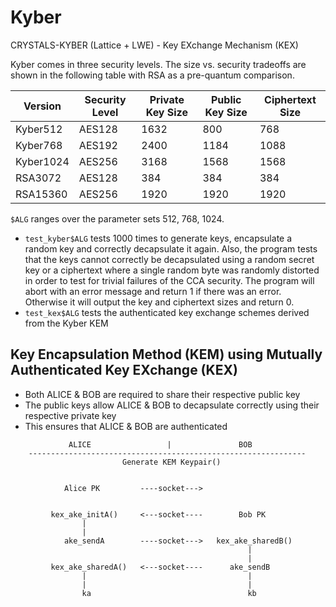 # Kyber
CRYSTALS-KYBER (Lattice + LWE) - Key EXchange Mechanism (KEX)

Kyber comes in three security levels. The size vs. security tradeoffs are shown in the following table with RSA as a pre-quantum comparison.

| Version | Security Level | Private Key Size | Public Key Size | Ciphertext Size | 
| --- | --- | --- | --- | --- |
| Kyber512 | AES128 | 1632 | 800 | 768 |
| Kyber768 | AES192 | 2400 | 1184 | 1088 |
| Kyber1024 | AES256 | 3168 | 1568 | 1568 |
| RSA3072 | AES128 | 384 | 384 | 384 |
| RSA15360 | AES256 | 1920 | 1920 | 1920 |

`$ALG` ranges over the parameter sets 512, 768, 1024.

* `test_kyber$ALG` tests 1000 times to generate keys, encapsulate a random key and correctly decapsulate it again. Also, the program tests that the keys cannot correctly be decapsulated using a random secret key or a ciphertext where a single random byte was randomly distorted in order to test for trivial failures of the CCA security. The program will abort with an error message and return 1 if there was an error. Otherwise it will output the key and ciphertext sizes and return 0.
* `test_kex$ALG` tests the authenticated key exchange schemes derived from the Kyber KEM

## Key Encapsulation Method (KEM) using Mutually Authenticated Key EXchange (KEX)
- Both ALICE & BOB are required to share their respective public key
- The public keys allow ALICE & BOB to decapsulate correctly using their respective private key
- This ensures that ALICE & BOB are authenticated
```
             ALICE                 |               BOB
    --------------------------------------------------------------
                         Generate KEM Keypair()


            Alice PK         ----socket--->

      
         kex_ake_initA()     <---socket----        Bob PK
                |
                |
            ake_sendA        ----socket--->   kex_ake_sharedB()
                                                     |
                                                     |
         kex_ake_sharedA()   <---socket----      ake_sendB
                |                                    |
                |                                    |
                ka                                   kb
               
